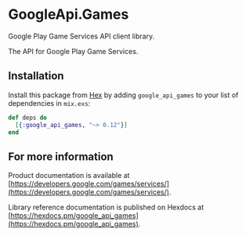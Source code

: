 # GoogleApi.Games

Google Play Game Services API client library.

The API for Google Play Game Services.

## Installation

Install this package from [Hex](https://hex.pm) by adding
`google_api_games` to your list of dependencies in `mix.exs`:

```elixir
def deps do
  [{:google_api_games, "~> 0.12"}]
end
```

## For more information

Product documentation is available at [https://developers.google.com/games/services/](https://developers.google.com/games/services/).

Library reference documentation is published on Hexdocs at
[https://hexdocs.pm/google_api_games](https://hexdocs.pm/google_api_games).
